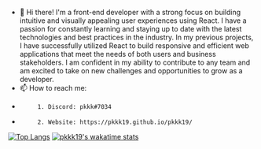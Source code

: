 - 👋 Hi there! I'm a front-end developer with a strong focus on building intuitive and visually appealing user experiences using React. I have a passion for constantly learning and staying up to date with the latest technologies and best practices in the industry. In my previous projects, I have successfully utilized React to build responsive and efficient web applications that meet the needs of both users and business stakeholders. I am confident in my ability to contribute to any team and am excited to take on new challenges and opportunities to grow as a developer.
- 📫 How to reach me:
-          1. Discord: pkkk#7034
-          2. Website: https://pkkk19.github.io/pkkk19/
[![Top Langs](https://github-readme-stats.vercel.app/api/top-langs/?username=pkkk19&layout=compact)](https://github.com/pkkk19/github-readme-stats)
[![pkkk19's wakatime stats](https://github-readme-stats.vercel.app/api/wakatime?username=pkkk19layout=compact)](https://github.com/pkkk19/github-readme-stats)
